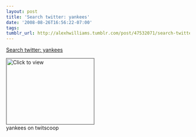 ```yaml
---
layout: post
title: 'Search twitter: yankees'
date: '2008-08-26T16:56:22-07:00'
tags: 
tumblr_url: http://alexhwilliams.tumblr.com/post/47532071/search-twitter-yankees
---
```

<a href="https://www.iterasi.net/OpenViewer.aspx?sqrlitid=TMJonLTbPE2QfhQ2kdJOAw">Search twitter: yankees</a><br/><p><a href="https://www.iterasi.net/OpenViewer.aspx?sqrlitid=TMJonLTbPE2QfhQ2kdJOAw" target="_blank"> <img src="http://AssetHost01a.iterasi.net/ec2eb670e447/94d5ad32ba6b/ff6f9e86baa1/902db6a7c585/cfaf22ad-f303-4399-a132-a9ec0b51b991/thumbnail.jpg???20080826235608???ukcRkPqGFx1slXH10FmpBau4igNOGTzil5AIjhMBBGG5U1JO3qMisYMnH1trdmmvMQNb/8AN/VTLHVmb9pjjSXM32L8Ue89Jrc1gD6QQ3fNIYa/OfkA7k2ioSFRXonnJykYYSeUcHnSdeaP1R80vG40qd7oi8NZlPjA2D26zEfI=" width="240" height="180" style="border:solid 1px #666" alt="Click to view"/></a>
<br/>yankees on twitscoop</p>
